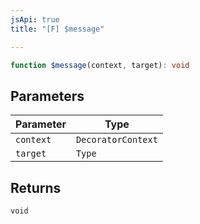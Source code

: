 ```yaml
---
jsApi: true
title: "[F] $message"

---
```

```ts
function $message(context, target): void
```

## Parameters

| Parameter | Type |
| ------ | ------ |
| `context` | `DecoratorContext` |
| `target` | `Type` |

## Returns

`void`
